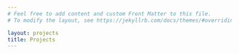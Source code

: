 ```yaml
---
# Feel free to add content and custom Front Matter to this file.
# To modify the layout, see https://jekyllrb.com/docs/themes/#overriding-theme-defaults

layout: projects
title: Projects
---
```

